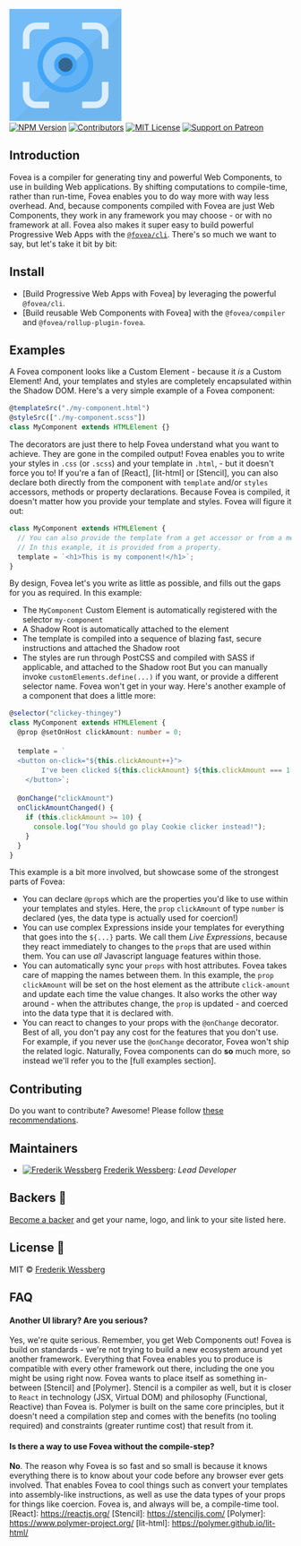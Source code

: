 <img alt="Logo for fovea" src="./documentation/asset/fovea_icon.png" height="200"></img><br>
<a href="https://www.npmjs.com/package/@fovea/core"><img alt="NPM Version" src="https://badge.fury.io/js/%40fovea%2Fcore.svg" height="20"></img></a>
<a href="https://github.com/fovea-org/fovea/graphs/contributors"><img alt="Contributors" src="https://img.shields.io/github/contributors/fovea-org%2Ffovea.svg" height="20"></img></a>
<a href="https://opensource.org/licenses/MIT"><img alt="MIT License" src="https://img.shields.io/badge/License-MIT-yellow.svg" height="20"></img></a>
<a href="https://www.patreon.com/bePatron?u=11315442"><img alt="Support on Patreon" src="https://c5.patreon.com/external/logo/become_a_patron_button@2x.png" height="20"></img></a>

## Introduction

Fovea is a compiler for generating tiny and powerful Web Components, to use in building Web applications.
By shifting computations to compile-time, rather than run-time, Fovea enables you to do way more with way less overhead.
And, because components compiled with Fovea are just Web Components, they work in any framework you may choose - or with no framework at all.
Fovea also makes it super easy to build powerful Progressive Web Apps with the [`@fovea/cli`](https://github.com/fovea-org/fovea/blob/master/packages/cli/README.md).
There's so much we want to say, but let's take it bit by bit:

## Install

- [Build Progressive Web Apps with Fovea] by leveraging the powerful `@fovea/cli`.
- [Build reusable Web Components with Fovea] with the `@fovea/compiler` and `@fovea/rollup-plugin-fovea`.

## Examples

A Fovea component looks like a Custom Element - because it _is_ a Custom Element! And, your templates and styles are completely encapsulated within the Shadow DOM.
Here's a very simple example of a Fovea component:

```typescript
@templateSrc("./my-component.html")
@styleSrc(["./my-component.scss"])
class MyComponent extends HTMLElement {}
```

The decorators are just there to help Fovea understand what you want to achieve. They are gone in the compiled output!
Fovea enables you to write your styles in `.css` (or `.scss`) and your template in `.html`, - but it doesn't force you to!
If you're a fan of [React], [lit-html] or [Stencil], you can also declare both directly from the component with `template` and/or `styles` accessors, methods or property declarations.
Because Fovea is compiled, it doesn't matter how you provide your template and styles. Fovea will figure it out:

```typescript
class MyComponent extends HTMLElement {
  // You can also provide the template from a get accessor or from a method of the same name
  // In this example, it is provided from a property.
  template = `<h1>This is my component!</h1>`;
}
```

By design, Fovea let's you write as little as possible, and fills out the gaps for you as required. In this example:

- The `MyComponent` Custom Element is automatically registered with the selector `my-component`
- A Shadow Root is automatically attached to the element
- The template is compiled into a sequence of blazing fast, secure instructions and attached the Shadow root
- The styles are run through PostCSS and compiled with SASS if applicable, and attached to the Shadow root
  But you can manually invoke `customElements.define(...)` if you want, or provide a different selector name. Fovea won't get in your way.
  Here's another example of a component that does a little more:

```typescript
@selector("clickey-thingey")
class MyComponent extends HTMLElement {
  @prop @setOnHost clickAmount: number = 0;
  
  template = `
  <button on-click="${this.clickAmount++}">
		I've been clicked ${this.clickAmount} ${this.clickAmount === 1 ? "time" : "times"}!
	</button>`;
  
  @onChange("clickAmount")
  onClickAmountChanged() {
    if (this.clickAmount >= 10) {
      console.log("You should go play Cookie clicker instead!");
    }
  }
}
```

This example is a bit more involved, but showcase some of the strongest parts of Fovea:

- You can declare `@prop`s which are the properties you'd like to use within your templates and styles. Here, the `prop` `clickAmount` of type `number` is declared (yes, the data type is actually used for coercion!)
- You can use complex Expressions inside your templates for everything that goes into the `${...}` parts. We call them _Live Expressions_, because they react immediately to changes to the `prop`s that are used within them. You can use _all_ Javascript language features within those.
- You can automatically sync your `props` with host attributes. Fovea takes care of mapping the names between them. In this example, the `prop` `clickAmount` will be set on the host element as the attribute `click-amount` and update each time the value changes. It also works the other way around - when the attributes change, the `prop` is updated - and coerced into the data type that it is declared with.
- You can react to changes to your props with the `@onChange` decorator.
  Best of all, you don't pay any cost for the features that you don't use. For example, if you never use the `@onChange` decorator, Fovea won't ship the related logic.
  Naturally, Fovea components can do **so** much more, so instead we'll refer you to the [full examples section].

## Contributing

Do you want to contribute? Awesome! Please follow [these recommendations](./CONTRIBUTING.md).

## Maintainers

- <a href="https://github.com/wessberg"><img alt="Frederik Wessberg" src="https://avatars2.githubusercontent.com/u/20454213?s=460&v=4" height="11"></img></a> [Frederik Wessberg](https://github.com/wessberg): _Lead Developer_

## Backers 🏅

[Become a backer](https://www.patreon.com/bePatron?u=11315442) and get your name, logo, and link to your site listed here.

## License 📄

MIT © [Frederik Wessberg](https://github.com/wessberg)

## FAQ

#### Another UI library? Are you serious?

Yes, we're quite serious. Remember, you get Web Components out! Fovea is build on standards - we're not trying to build a new ecosystem around yet another framework. Everything
that Fovea enables you to produce is compatible with every other framework out there, including the one you might be using right now.
Fovea wants to place itself as something in-between [Stencil] and [Polymer]. Stencil is a compiler as well, but it is closer to `React` in technology (JSX, Virtual DOM) and philosophy (Functional, Reactive) than Fovea is.
Polymer is built on the same core principles, but it doesn't need a compilation step and comes with the benefits (no tooling required) and constraints (greater runtime cost) that result from it.

#### Is there a way to use Fovea without the compile-step?

**No**. The reason why Fovea is so fast and so small is because it knows everything there is to know about your code before any browser ever gets involved. That enables Fovea to cool things such as convert your templates into assembly-like instructions, as well as use the data types of your props for things like coercion.
Fovea is, and always will be, a compile-time tool.
[React]: https://reactjs.org/
[Stencil]: https://stenciljs.com/
[Polymer]: https://www.polymer-project.org/
[lit-html]: https://polymer.github.io/lit-html/
